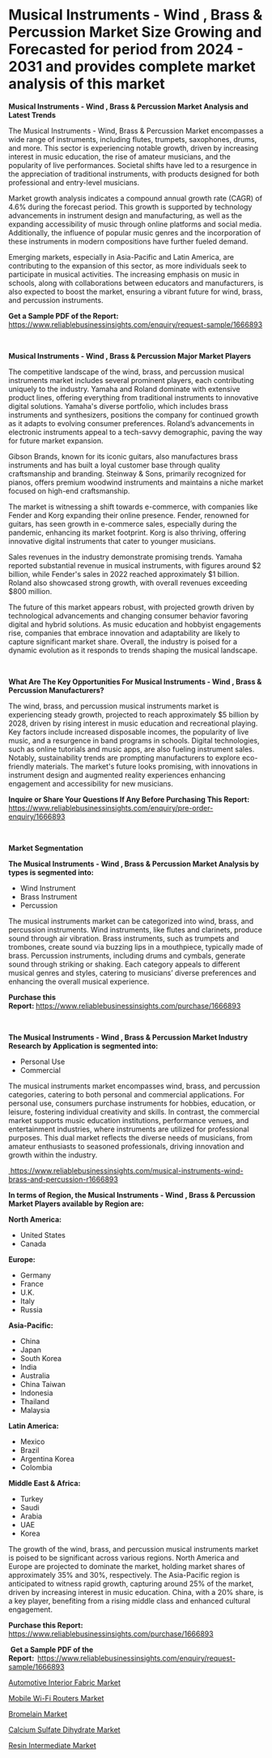 <p><h1>Musical Instruments - Wind , Brass & Percussion Market Size Growing and Forecasted for period from 2024 - 2031 and provides complete market analysis of this market</h1></p><p><strong>Musical Instruments - Wind , Brass & Percussion Market Analysis and Latest Trends</strong></p>
<p><p>The Musical Instruments - Wind, Brass & Percussion Market encompasses a wide range of instruments, including flutes, trumpets, saxophones, drums, and more. This sector is experiencing notable growth, driven by increasing interest in music education, the rise of amateur musicians, and the popularity of live performances. Societal shifts have led to a resurgence in the appreciation of traditional instruments, with products designed for both professional and entry-level musicians.</p><p>Market growth analysis indicates a compound annual growth rate (CAGR) of 4.6% during the forecast period. This growth is supported by technology advancements in instrument design and manufacturing, as well as the expanding accessibility of music through online platforms and social media. Additionally, the influence of popular music genres and the incorporation of these instruments in modern compositions have further fueled demand.</p><p>Emerging markets, especially in Asia-Pacific and Latin America, are contributing to the expansion of this sector, as more individuals seek to participate in musical activities. The increasing emphasis on music in schools, along with collaborations between educators and manufacturers, is also expected to boost the market, ensuring a vibrant future for wind, brass, and percussion instruments.</p></p>
<p><strong>Get a Sample PDF of the Report:&nbsp;</strong> <a href="https://www.reliablebusinessinsights.com/enquiry/request-sample/1666893?utm_campaign=97&utm_medium=2&utm_source=Github&utm_content=ia&utm_term=10122024&utm_id=musical-instruments-wind-brass-percussion">https://www.reliablebusinessinsights.com/enquiry/request-sample/1666893</a></p>
<p>&nbsp;</p>
<p><strong>Musical Instruments - Wind , Brass & Percussion Major Market Players</strong></p>
<p><p>The competitive landscape of the wind, brass, and percussion musical instruments market includes several prominent players, each contributing uniquely to the industry. Yamaha and Roland dominate with extensive product lines, offering everything from traditional instruments to innovative digital solutions. Yamaha's diverse portfolio, which includes brass instruments and synthesizers, positions the company for continued growth as it adapts to evolving consumer preferences. Roland’s advancements in electronic instruments appeal to a tech-savvy demographic, paving the way for future market expansion.</p><p>Gibson Brands, known for its iconic guitars, also manufactures brass instruments and has built a loyal customer base through quality craftsmanship and branding. Steinway & Sons, primarily recognized for pianos, offers premium woodwind instruments and maintains a niche market focused on high-end craftsmanship.</p><p>The market is witnessing a shift towards e-commerce, with companies like Fender and Korg expanding their online presence. Fender, renowned for guitars, has seen growth in e-commerce sales, especially during the pandemic, enhancing its market footprint. Korg is also thriving, offering innovative digital instruments that cater to younger musicians.</p><p>Sales revenues in the industry demonstrate promising trends. Yamaha reported substantial revenue in musical instruments, with figures around $2 billion, while Fender's sales in 2022 reached approximately $1 billion. Roland also showcased strong growth, with overall revenues exceeding $800 million.</p><p>The future of this market appears robust, with projected growth driven by technological advancements and changing consumer behavior favoring digital and hybrid solutions. As music education and hobbyist engagements rise, companies that embrace innovation and adaptability are likely to capture significant market share. Overall, the industry is poised for a dynamic evolution as it responds to trends shaping the musical landscape.</p></p>
<p>&nbsp;</p>
<p><strong>What Are The Key Opportunities For Musical Instruments - Wind , Brass & Percussion Manufacturers?</strong></p>
<p><p>The wind, brass, and percussion musical instruments market is experiencing steady growth, projected to reach approximately $5 billion by 2028, driven by rising interest in music education and recreational playing. Key factors include increased disposable incomes, the popularity of live music, and a resurgence in band programs in schools. Digital technologies, such as online tutorials and music apps, are also fueling instrument sales. Notably, sustainability trends are prompting manufacturers to explore eco-friendly materials. The market's future looks promising, with innovations in instrument design and augmented reality experiences enhancing engagement and accessibility for new musicians.</p></p>
<p><strong>Inquire or Share Your Questions If Any Before Purchasing This Report:</strong> <a href="https://www.reliablebusinessinsights.com/enquiry/pre-order-enquiry/1666893?utm_campaign=97&utm_medium=2&utm_source=Github&utm_content=ia&utm_term=10122024&utm_id=musical-instruments-wind-brass-percussion">https://www.reliablebusinessinsights.com/enquiry/pre-order-enquiry/1666893</a></p>
<p>&nbsp;</p>
<p><strong>Market Segmentation</strong></p>
<p><strong>The Musical Instruments - Wind , Brass & Percussion Market Analysis by types is segmented into:</strong></p>
<p><ul><li>Wind Instrument</li><li>Brass Instrument</li><li>Percussion</li></ul></p>
<p><p>The musical instruments market can be categorized into wind, brass, and percussion instruments. Wind instruments, like flutes and clarinets, produce sound through air vibration. Brass instruments, such as trumpets and trombones, create sound via buzzing lips in a mouthpiece, typically made of brass. Percussion instruments, including drums and cymbals, generate sound through striking or shaking. Each category appeals to different musical genres and styles, catering to musicians’ diverse preferences and enhancing the overall musical experience.</p></p>
<p><strong>Purchase this Report:&nbsp;</strong><a href="https://www.reliablebusinessinsights.com/purchase/1666893?utm_campaign=97&utm_medium=2&utm_source=Github&utm_content=ia&utm_term=10122024&utm_id=musical-instruments-wind-brass-percussion">https://www.reliablebusinessinsights.com/purchase/1666893</a></p>
<p>&nbsp;</p>
<p><strong>The Musical Instruments - Wind , Brass & Percussion Market Industry Research by Application is segmented into:</strong></p>
<p><ul><li>Personal Use</li><li>Commercial</li></ul></p>
<p><p>The musical instruments market encompasses wind, brass, and percussion categories, catering to both personal and commercial applications. For personal use, consumers purchase instruments for hobbies, education, or leisure, fostering individual creativity and skills. In contrast, the commercial market supports music education institutions, performance venues, and entertainment industries, where instruments are utilized for professional purposes. This dual market reflects the diverse needs of musicians, from amateur enthusiasts to seasoned professionals, driving innovation and growth within the industry.</p></p>
<p><a href="https://www.reliablebusinessinsights.com/musical-instruments-wind-brass-and-percussion-r1666893?utm_campaign=97&utm_medium=2&utm_source=Github&utm_content=ia&utm_term=10122024&utm_id=musical-instruments-wind-brass-percussion">&nbsp;https://www.reliablebusinessinsights.com/musical-instruments-wind-brass-and-percussion-r1666893</a></p>
<p><strong>In terms of Region, the Musical Instruments - Wind , Brass & Percussion Market Players available by Region are:</strong></p>
<p>
    <p> <strong> North America: </strong>
        <ul>
            <li>United States</li>
            <li>Canada</li>
        </ul>
        </p> 
    <p> <strong> Europe: </strong>
        <ul>
            <li>Germany</li>
            <li>France</li>
            <li>U.K.</li>
            <li>Italy</li>
            <li>Russia</li>
        </ul>
        </p> 
    <p> <strong> Asia-Pacific: </strong>
        <ul>
            <li>China</li>
            <li>Japan</li>
            <li>South Korea</li>
            <li>India</li>
            <li>Australia</li>
            <li>China Taiwan</li>
            <li>Indonesia</li>
            <li>Thailand</li>
            <li>Malaysia</li>
        </ul>
        </p> 
    <p> <strong> Latin America: </strong>
        <ul>
            <li>Mexico</li>
            <li>Brazil</li>
            <li>Argentina Korea</li>
            <li>Colombia</li>
        </ul>
        </p> 
    <p> <strong> Middle East & Africa: </strong>
        <ul>
            <li>Turkey</li>
            <li>Saudi</li>
            <li>Arabia</li>
            <li>UAE</li>
            <li>Korea</li>
        </ul>
    </p>
    </p>
<p><p>The growth of the wind, brass, and percussion musical instruments market is poised to be significant across various regions. North America and Europe are projected to dominate the market, holding market shares of approximately 35% and 30%, respectively. The Asia-Pacific region is anticipated to witness rapid growth, capturing around 25% of the market, driven by increasing interest in music education. China, with a 20% share, is a key player, benefiting from a rising middle class and enhanced cultural engagement.</p></p>
<p><strong>Purchase this Report: </strong><a href="https://www.reliablebusinessinsights.com/purchase/1666893?utm_campaign=97&utm_medium=2&utm_source=Github&utm_content=ia&utm_term=10122024&utm_id=musical-instruments-wind-brass-percussion">https://www.reliablebusinessinsights.com/purchase/1666893</a></p>
<p>&nbsp;<strong>Get a Sample PDF of the Report:&nbsp;&nbsp;</strong><a href="https://www.reliablebusinessinsights.com/enquiry/request-sample/1666893?utm_campaign=97&utm_medium=2&utm_source=Github&utm_content=ia&utm_term=10122024&utm_id=musical-instruments-wind-brass-percussion">https://www.reliablebusinessinsights.com/enquiry/request-sample/1666893</a></p>
<p><strong></strong></p>
<p><p><a href="https://www.linkedin.com/pulse/futur-trend-quest-sl8ue?utm_campaign=97&utm_medium=2&utm_source=Github&utm_content=ia&utm_term=10122024&utm_id=musical-instruments-wind-brass-percussion">Automotive Interior Fabric Market</a></p><p><a href="https://github.com/stephaniwo144/Market-Research-Report-List-1/blob/main/mobile-wi-fi-routers-market.md?utm_campaign=97&utm_medium=2&utm_source=Github&utm_content=ia&utm_term=10122024&utm_id=musical-instruments-wind-brass-percussion">Mobile Wi-Fi Routers Market</a></p><p><a href="https://www.linkedin.com/pulse/bromelain-market-report-financial-overview-growth-estimated-n2i7f?utm_campaign=97&utm_medium=2&utm_source=Github&utm_content=ia&utm_term=10122024&utm_id=musical-instruments-wind-brass-percussion">Bromelain Market</a></p><p><a href="https://www.linkedin.com/pulse/calcium-sulfate-dihydrate-market-trends-growth-outlook-2024-8owkf?utm_campaign=97&utm_medium=2&utm_source=Github&utm_content=ia&utm_term=10122024&utm_id=musical-instruments-wind-brass-percussion">Calcium Sulfate Dihydrate Market</a></p><p><a href="https://www.linkedin.com/pulse/resin-intermediate-market-state-revenue-forecast-growth-potential-xkvbf?utm_campaign=97&utm_medium=2&utm_source=Github&utm_content=ia&utm_term=10122024&utm_id=musical-instruments-wind-brass-percussion">Resin Intermediate Market</a></p></p>